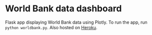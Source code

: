 # World Bank data dashboard

Flask app displaying World Bank data using Plotly. To run the app, run ```python worldbank.py```. 
Also hosted on [Heroku](https://wb-dashboard-app.herokuapp.com/).
